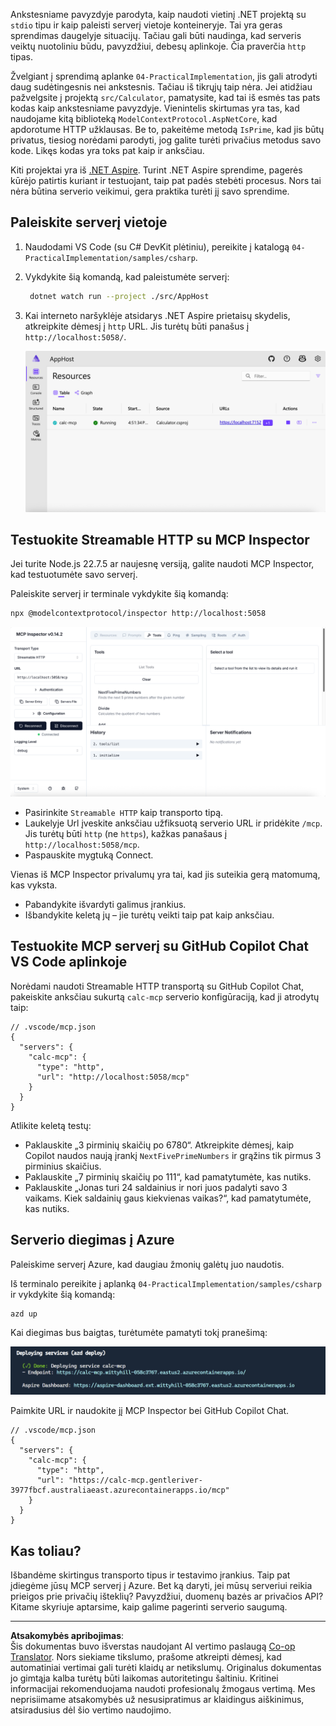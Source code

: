 <!--
CO_OP_TRANSLATOR_METADATA:
{
  "original_hash": "0bc7bd48f55f1565f1d95ccb2c16f728",
  "translation_date": "2025-08-26T18:47:11+00:00",
  "source_file": "04-PracticalImplementation/samples/csharp/README.md",
  "language_code": "lt"
}
-->
Ankstesniame pavyzdyje parodyta, kaip naudoti vietinį .NET projektą su `stdio` tipu ir kaip paleisti serverį vietoje konteineryje. Tai yra geras sprendimas daugelyje situacijų. Tačiau gali būti naudinga, kad serveris veiktų nuotoliniu būdu, pavyzdžiui, debesų aplinkoje. Čia praverčia `http` tipas.

Žvelgiant į sprendimą aplanke `04-PracticalImplementation`, jis gali atrodyti daug sudėtingesnis nei ankstesnis. Tačiau iš tikrųjų taip nėra. Jei atidžiau pažvelgsite į projektą `src/Calculator`, pamatysite, kad tai iš esmės tas pats kodas kaip ankstesniame pavyzdyje. Vienintelis skirtumas yra tas, kad naudojame kitą biblioteką `ModelContextProtocol.AspNetCore`, kad apdorotume HTTP užklausas. Be to, pakeitėme metodą `IsPrime`, kad jis būtų privatus, tiesiog norėdami parodyti, jog galite turėti privačius metodus savo kode. Likęs kodas yra toks pat kaip ir anksčiau.

Kiti projektai yra iš [.NET Aspire](https://learn.microsoft.com/dotnet/aspire/get-started/aspire-overview). Turint .NET Aspire sprendime, pagerės kūrėjo patirtis kuriant ir testuojant, taip pat padės stebėti procesus. Nors tai nėra būtina serverio veikimui, gera praktika turėti jį savo sprendime.

## Paleiskite serverį vietoje

1. Naudodami VS Code (su C# DevKit plėtiniu), pereikite į katalogą `04-PracticalImplementation/samples/csharp`.
1. Vykdykite šią komandą, kad paleistumėte serverį:

   ```bash
    dotnet watch run --project ./src/AppHost
   ```

1. Kai interneto naršyklėje atsidarys .NET Aspire prietaisų skydelis, atkreipkite dėmesį į `http` URL. Jis turėtų būti panašus į `http://localhost:5058/`.

   ![.NET Aspire prietaisų skydelis](../../../../../translated_images/dotnet-aspire-dashboard.0a7095710e9301e90df2efd867e1b675b3b9bc2ccd7feb1ebddc0751522bc37c.lt.png)

## Testuokite Streamable HTTP su MCP Inspector

Jei turite Node.js 22.7.5 ar naujesnę versiją, galite naudoti MCP Inspector, kad testuotumėte savo serverį.

Paleiskite serverį ir terminale vykdykite šią komandą:

```bash
npx @modelcontextprotocol/inspector http://localhost:5058
```

![MCP Inspector](../../../../../translated_images/mcp-inspector.c223422b9b494fb4a518a3b3911b3e708e6a5715069470f9163ee2ee8d5f1ba9.lt.png)

- Pasirinkite `Streamable HTTP` kaip transporto tipą.
- Laukelyje Url įveskite anksčiau užfiksuotą serverio URL ir pridėkite `/mcp`. Jis turėtų būti `http` (ne `https`), kažkas panašaus į `http://localhost:5058/mcp`.
- Paspauskite mygtuką Connect.

Vienas iš MCP Inspector privalumų yra tai, kad jis suteikia gerą matomumą, kas vyksta.

- Pabandykite išvardyti galimus įrankius.
- Išbandykite keletą jų – jie turėtų veikti taip pat kaip anksčiau.

## Testuokite MCP serverį su GitHub Copilot Chat VS Code aplinkoje

Norėdami naudoti Streamable HTTP transportą su GitHub Copilot Chat, pakeiskite anksčiau sukurtą `calc-mcp` serverio konfigūraciją, kad ji atrodytų taip:

```jsonc
// .vscode/mcp.json
{
  "servers": {
    "calc-mcp": {
      "type": "http",
      "url": "http://localhost:5058/mcp"
    }
  }
}
```

Atlikite keletą testų:

- Paklauskite „3 pirminių skaičių po 6780“. Atkreipkite dėmesį, kaip Copilot naudos naują įrankį `NextFivePrimeNumbers` ir grąžins tik pirmus 3 pirminius skaičius.
- Paklauskite „7 pirminių skaičių po 111“, kad pamatytumėte, kas nutiks.
- Paklauskite „Jonas turi 24 saldainius ir nori juos padalyti savo 3 vaikams. Kiek saldainių gaus kiekvienas vaikas?“, kad pamatytumėte, kas nutiks.

## Serverio diegimas į Azure

Paleiskime serverį Azure, kad daugiau žmonių galėtų juo naudotis.

Iš terminalo pereikite į aplanką `04-PracticalImplementation/samples/csharp` ir vykdykite šią komandą:

```bash
azd up
```

Kai diegimas bus baigtas, turėtumėte pamatyti tokį pranešimą:

![Azd diegimo sėkmė](../../../../../translated_images/azd-deployment-success.bd42940493f1b834a5ce6251a6f88966546009b350df59d0cc4a8caabe94a4f1.lt.png)

Paimkite URL ir naudokite jį MCP Inspector bei GitHub Copilot Chat.

```jsonc
// .vscode/mcp.json
{
  "servers": {
    "calc-mcp": {
      "type": "http",
      "url": "https://calc-mcp.gentleriver-3977fbcf.australiaeast.azurecontainerapps.io/mcp"
    }
  }
}
```

## Kas toliau?

Išbandėme skirtingus transporto tipus ir testavimo įrankius. Taip pat įdiegėme jūsų MCP serverį į Azure. Bet ką daryti, jei mūsų serveriui reikia prieigos prie privačių išteklių? Pavyzdžiui, duomenų bazės ar privačios API? Kitame skyriuje aptarsime, kaip galime pagerinti serverio saugumą.

---

**Atsakomybės apribojimas**:  
Šis dokumentas buvo išverstas naudojant AI vertimo paslaugą [Co-op Translator](https://github.com/Azure/co-op-translator). Nors siekiame tikslumo, prašome atkreipti dėmesį, kad automatiniai vertimai gali turėti klaidų ar netikslumų. Originalus dokumentas jo gimtąja kalba turėtų būti laikomas autoritetingu šaltiniu. Kritinei informacijai rekomenduojama naudoti profesionalų žmogaus vertimą. Mes neprisiimame atsakomybės už nesusipratimus ar klaidingus aiškinimus, atsiradusius dėl šio vertimo naudojimo.